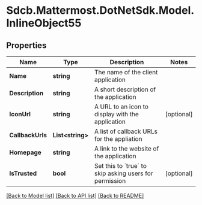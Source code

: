 # Sdcb.Mattermost.DotNetSdk.Model.InlineObject55
## Properties

Name | Type | Description | Notes
------------ | ------------- | ------------- | -------------
**Name** | **string** | The name of the client application | 
**Description** | **string** | A short description of the application | 
**IconUrl** | **string** | A URL to an icon to display with the application | [optional] 
**CallbackUrls** | **List&lt;string&gt;** | A list of callback URLs for the appliation | 
**Homepage** | **string** | A link to the website of the application | 
**IsTrusted** | **bool** | Set this to &#x60;true&#x60; to skip asking users for permission | [optional] 

[[Back to Model list]](../README.md#documentation-for-models) [[Back to API list]](../README.md#documentation-for-api-endpoints) [[Back to README]](../README.md)

